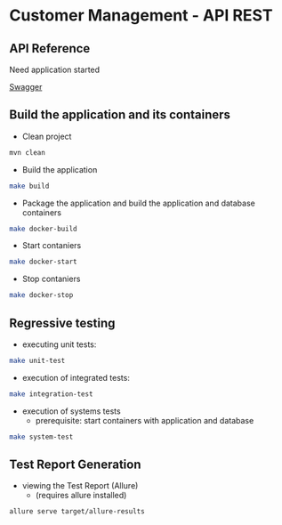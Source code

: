 # Customer Management - API REST

## API Reference
Need application started

[Swagger](http://localhost:8080/swagger-ui/index.html#/) 

## Build the application and its containers

- Clean project
```sh
mvn clean 
```

- Build the application
```sh
make build 
```

- Package the application and build the application and database containers
```sh
make docker-build
```

- Start contaniers
```sh
make docker-start
```

- Stop contaniers
```sh
make docker-stop
```

## Regressive testing

- executing unit tests:
```sh
make unit-test
```

- execution of integrated tests:
```sh
make integration-test
```

- execution of systems tests
  - prerequisite: start containers with application and database
```sh
make system-test
```

## Test Report Generation

- viewing the Test Report (Allure)
  - (requires allure installed)

```sh
allure serve target/allure-results
```



